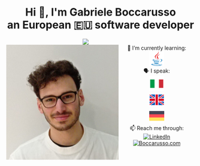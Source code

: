 <h1 align="center">Hi 👋, I'm Gabriele Boccarusso
<br> an European 🇪🇺 software developer</h1>

<img align='right' src="https://media.giphy.com/media/3oEdv1GbekAakxXO8g/giphy.gif" width="300">
<img align='left' src="propic.jpeg" width="300">

<p align="center">
  <!-- 🔭 I’m currently working on ...
  <br> -->
  🌱 I’m currently learning:
    <br>
  <a href="https://www.java.com" target="_blank" rel="noreferrer"> 
    <img src="https://raw.githubusercontent.com/devicons/devicon/master/icons/java/java-original.svg" alt="java" width="40" height="40"/> 
  </a> 
  <br>
  🗣 I speak:
  <br>
  <img src="italy.png" alt="italian" width="40" height="40"/> 
  <br>
  <img src="uk.png" alt="english" width="40" height="40"/> 
  <br>
  <img src="germany.png" alt="german" width="40" height="40"/> 
  <br>
  📫 Reach me through: 
  <br>
  <a href="https://www.linkedin.com/in/gabrieleboccarusso/">
      <img alt="LinkedIn" src="https://img.shields.io/badge/linkedin-%230077B5.svg?&amp;style=for-the-badge&amp;logo=linkedin&amp;logoColor=white" style="max-width: 100%;">
  </a>
  <br>
    <a href="https://www.boccarusso.com/">
      <img alt="Boccarusso.com" src="https://img.shields.io/badge/Boccarusso.com-black?style=for-the-badge" style="max-width: 100%;">
  </a>
  </p>
